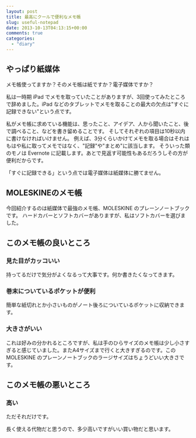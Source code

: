 ```yaml
---
layout: post
title: 最高にクールで便利なメモ帳
slug: useful-notepad
date: 2013-10-13T04:13:15+00:00
comments: true
categories:
  - "diary"
---
```


## やっぱり紙媒体

メモ帳使ってますか？そのメモ帳は紙ですか？電子媒体ですか？

私は一時期 iPad でメモを取っていたことがありますが、3回使ってみたところで辞めました。iPad などのタブレットでメモを取ることの最大の欠点は"すぐに記録できない"という点です。

私がメモ帳に求めている機能は、思ったこと、アイデア、人から聞いたこと、後で調べること、などを書き留めることです。
そしてそれぞれの項目は10秒以内に書けなければいけません。
例えば、3分くらいかけてメモを取る場合はそれはもはや私に取ってメモではなく、"記録"や"まとめ"に該当します。
そういった類のモノは Evernote に記載します。あとで見返す可能性もあるだろうしその方が便利だからです。

「すぐに記録できる」という点では電子媒体は紙媒体に勝てません。

## MOLESKINEのメモ帳

今回紹介するのは紙媒体で最強のメモ帳、MOLESKINE のプレーンノートブックです。
ハードカバーとソフトカバーがありますが、私はソフトカバーを選びました。

## このメモ帳の良いところ

### 見た目がカッコいい
持ってるだけで気分がよくなるって大事です。何か書きたくなってきます。

### 巻末についているポケットが便利
簡単な紙切れとか小さいものがノート後ろについているポケットに収納できます。

### 大きさがいい
これは好みの分かれるところですが、私は手のひらサイズのメモ帳は少し小さすぎると感じていました。またA4サイズまで行くと大きすぎるのです。この MOLESKINE のプレーンノートブックのラージサイズはちょうどいい大きさです。

## このメモ帳の悪いところ
### 高い
ただそれだけです。

長く使える代物だと思うので、多少高いですがいい買い物だと思います。

